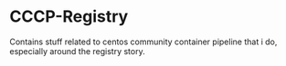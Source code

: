# CCCP-Registry
Contains stuff related to centos community container pipeline that i do, especially around the registry story.
